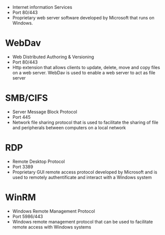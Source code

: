 - Internet information Services
- Port 80/443
- Proprietary web server software developed by Microsoft that runs on Windows.
# WebDav
- Web Distributed Authoring & Versioning 
- Port 80/443
- Http extension that allows clients to update, delete, move and copy files on a web server. WebDav is used to enable a web server to act as file server
# SMB/CIFS
- Server Message Block Protocol
- Port 445
- Network file sharing protocol that is used to facilitate the sharing of file and peripherals between computers on a local network
# RDP
- Remote Desktop Protocol
- Port 3389
- Proprietary GUI remote access protocol developed by Microsoft and is used to remotely authentificate and interact with a Windows system
# WinRM
- Windows Remote Management Protocol
- Port 5986/443
- Windows remote management protocol that can be used to facilitate remote access with Windows systems
